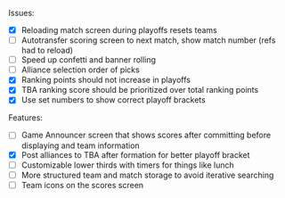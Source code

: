 Issues:

- [X] Reloading match screen during playoffs resets teams
- [ ] Autotransfer scoring screen to next match, show match number (refs had to reload)
- [ ] Speed up confetti and banner rolling
- [ ] Alliance selection order of picks
- [X] Ranking points should not increase in playoffs
- [X] TBA ranking score should be prioritized over total ranking points
- [X] Use set numbers to show correct playoff brackets

Features:
- [ ] Game Announcer screen that shows scores after committing before displaying and team information
- [X] Post alliances to TBA after formation for better playoff bracket
- [ ] Customizable lower thirds with timers for things like lunch
- [ ] More structured team and match storage to avoid iterative searching
- [ ] Team icons on the scores screen